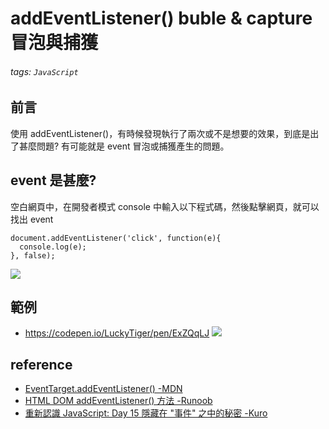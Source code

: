 # addEventListener() buble & capture 冒泡與捕獲
###### tags: `JavaScript`

## 前言
使用 addEventListener()，有時候發現執行了兩次或不是想要的效果，到底是出了甚麼問題?
有可能就是 event 冒泡或捕獲產生的問題。

## event 是甚麼?
空白網頁中，在開發者模式 console 中輸入以下程式碼，然後點擊網頁，就可以找出 event
```javascript=
document.addEventListener('click', function(e){
  console.log(e);
}, false);
```
![](https://i.imgur.com/qgANRgz.png)

## 範例
* https://codepen.io/LuckyTiger/pen/ExZQqLJ
<a href="https://codepen.io/LuckyTiger/pen/ExZQqLJ" target="_blank" style="text-decoration:none">![](https://i.imgur.com/UX3DQ7r.png)</a>

## reference
* [EventTarget.addEventListener() -MDN](https://developer.mozilla.org/en-US/docs/Web/API/EventTarget/addEventListener)
* [HTML DOM addEventListener() 方法 -Runoob](https://www.runoob.com/jsref/met-element-addeventlistener.html)
* [重新認識 JavaScript: Day 15 隱藏在 "事件" 之中的秘密 -Kuro](https://ithelp.ithome.com.tw/articles/10192015)